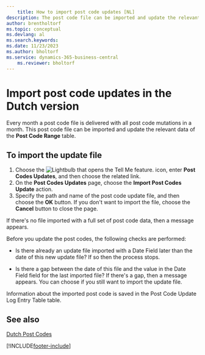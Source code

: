 ```yaml
---
    title: How to import post code updates [NL]
description: The post code file can be imported and update the relevant data of the Post Code Range table.
author: brentholtorf
ms.topic: conceptual
ms.devlang: al
ms.search.keywords:
ms.date: 11/23/2023
ms.author: bholtorf
ms.service: dynamics-365-business-central
    ms.reviewer: bholtorf
---
```

# Import post code updates in the Dutch version
Every month a post code file is delivered with all post code mutations in a month. This post code file can be imported and update the relevant data of the **Post Code Range** table.  

## To import the update file  

1.  Choose the ![Lightbulb that opens the Tell Me feature.](../../media/ui-search/search_small.png "Tell me what you want to do") icon, enter **Post Codes Updates**, and then choose the related link.  
2.  On the **Post Codes Updates** page, choose the **Import Post Codes Update** action.  
3.  Specify the path and name of the post code update file, and then choose the **OK** button. If you don't want to import the file, choose the **Cancel** button to close the page.  

If there's no file imported with a full set of post code data, then a message appears.  

Before you update the post codes, the following checks are performed:  

- Is there already an update file imported with a Date Field later than the date of this new update file? If so then the process stops.  

- Is there a gap between the date of this file and the value in the Date Field field for the last imported file? If there's a gap, then a message appears. You can choose if you still want to import the update file.  

Information about the imported post code is saved in the Post Code Update Log Entry Table table.  

## See also  
[Dutch Post Codes](dutch-post-codes.md)


[!INCLUDE[footer-include](../../includes/footer-banner.md)]